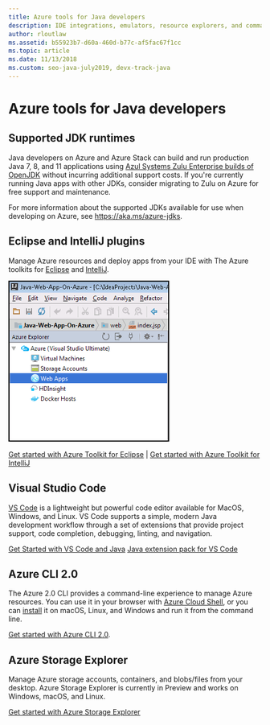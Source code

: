 ```yaml
---
title: Azure tools for Java developers
description: IDE integrations, emulators, resource explorers, and command-line interfaces for Java developers working on Azure.
author: rloutlaw
ms.assetid: b55923b7-d60a-460d-b77c-af5fac67f1cc
ms.topic: article
ms.date: 11/13/2018
ms.custom: seo-java-july2019, devx-track-java
---
```


# Azure tools for Java developers

## Supported JDK runtimes

Java developers on Azure and Azure Stack can build and run production Java 7, 8, and 11 applications using [Azul Systems Zulu Enterprise builds of OpenJDK](https://www.azul.com/downloads/azure-only/zulu/) without incurring additional support costs. If you're currently running Java apps with other JDKs, consider migrating to Zulu on Azure for free support and maintenance.

For more information about the supported JDKs available for use when developing on Azure, see <https://aka.ms/azure-jdks>.

## Eclipse and IntelliJ plugins

Manage Azure resources and deploy apps from your IDE with The Azure toolkits for [Eclipse](/azure/developer/java/toolkit-for-eclipse) and [IntelliJ](/azure/developer/java/toolkit-for-intellij).

![IntelliJ toolkit showing the Azure Explorer](media/intelliJ-azure-explorer.png)

[Get started with Azure Toolkit for Eclipse](/azure/app-service-web/app-service-web-eclipse-create-hello-world-web-app) | [Get started with Azure Toolkit for IntelliJ](/azure/app-service-web/app-service-web-intellij-create-hello-world-web-app)

## Visual Studio Code

[VS Code](https://code.visualstudio.com/) is a lightweight but powerful code editor available for MacOS, Windows, and Linux. VS Code supports a simple, modern Java development workflow through a set of extensions that provide project support, code completion, debugging, linting, and navigation.

[Get Started with VS Code and Java](https://code.visualstudio.com/docs/java)
[Java extension pack for VS Code](https://code.visualstudio.com/docs/java/extensions)

## Azure CLI 2.0

The Azure 2.0 CLI provides a command-line experience to manage Azure resources. You can use it in your browser with [Azure Cloud Shell](/azure/cloud-shell/overview), or you can [install](/cli/azure/install-azure-cli) it on macOS, Linux, and Windows and run it from the command line.

[Get started with Azure CLI 2.0](/cli/azure/get-started-with-azure-cli).

## Azure Storage Explorer

Manage Azure storage accounts, containers, and blobs/files from your desktop. Azure Storage Explorer is currently in Preview and works on Windows, macOS, and Linux.

[Get started with Azure Storage Explorer](/azure/vs-azure-tools-storage-manage-with-storage-explorer)
